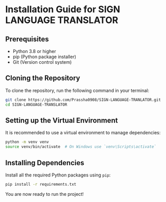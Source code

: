 
# Installation Guide for SIGN LANGUAGE TRANSLATOR

## Prerequisites

- Python 3.8 or higher
- pip (Python package installer)
- Git (Version control system)

## Cloning the Repository

To clone the repository, run the following command in your terminal:

```bash
git clone https://github.com/Prassha0908/SIGN-LANGUAGE-TRANLATOR.git
cd SIGN-LANGUAGE-TRANSLATOR
```

## Setting up the Virtual Environment

It is recommended to use a virtual environment to manage dependencies:

```bash
python -m venv venv
source venv/bin/activate  # On Windows use `venv\Scripts\activate`
```

## Installing Dependencies

Install all the required Python packages using `pip`:

```bash
pip install -r requirements.txt
```

You are now ready to run the project!
